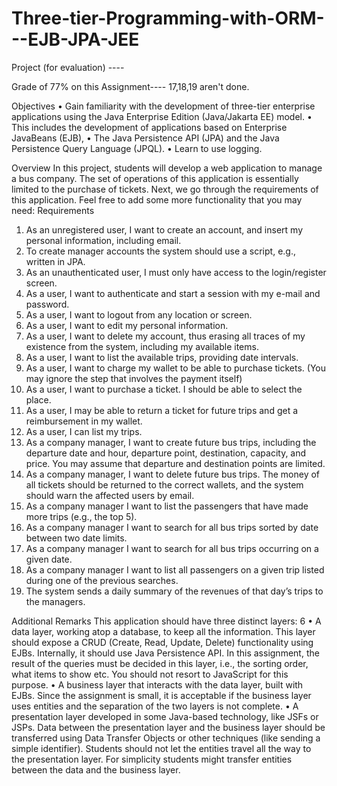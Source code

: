 # Three-tier-Programming-with-ORM---EJB-JPA-JEE

Project (for evaluation) ---- 


Grade of 77% on this Assignment----
17,18,19 aren't done.


Objectives
• Gain familiarity with the development of three-tier enterprise applications using
the Java Enterprise Edition (Java/Jakarta EE) model.
• This includes the development of applications based on Enterprise JavaBeans
(EJB),
• The Java Persistence API (JPA) and the Java Persistence Query Language
(JPQL).
• Learn to use logging.


Overview
In this project, students will develop a web application to manage a bus company. The
set of operations of this application is essentially limited to the purchase of tickets.
Next, we go through the requirements of this application. Feel free to add some more
functionality that you may need:
Requirements
1. As an unregistered user, I want to create an account, and insert my personal
information, including email.
2. To create manager accounts the system should use a script, e.g., written in JPA.
3. As an unauthenticated user, I must only have access to the login/register screen.
4. As a user, I want to authenticate and start a session with my e-mail and password.
5. As a user, I want to logout from any location or screen.
6. As a user, I want to edit my personal information.
7. As a user, I want to delete my account, thus erasing all traces of my existence from
the system, including my available items.
8. As a user, I want to list the available trips, providing date intervals.
9. As a user, I want to charge my wallet to be able to purchase tickets. (You may
ignore the step that involves the payment itself)
10. As a user, I want to purchase a ticket. I should be able to select the place.
11. As a user, I may be able to return a ticket for future trips and get a reimbursement
in my wallet.
12. As a user, I can list my trips.
13. As a company manager, I want to create future bus trips, including the departure
date and hour, departure point, destination, capacity, and price. You may assume
that departure and destination points are limited.
14. As a company manager, I want to delete future bus trips. The money of all tickets
should be returned to the correct wallets, and the system should warn the
affected users by email.
15. As a company manager I want to list the passengers that have made more trips
(e.g., the top 5).
16. As a company manager I want to search for all bus trips sorted by date between
two date limits.
17. As a company manager I want to search for all bus trips occurring on a given date.
18. As a company manager I want to list all passengers on a given trip listed during
one of the previous searches.
19. The system sends a daily summary of the revenues of that day’s trips to the
managers.


Additional Remarks
This application should have three distinct layers:
6
• A data layer, working atop a database, to keep all the information. This layer
should expose a CRUD (Create, Read, Update, Delete) functionality using EJBs.
Internally, it should use Java Persistence API. In this assignment, the result
of the queries must be decided in this layer, i.e., the sorting order, what
items to show etc. You should not resort to JavaScript for this purpose.
• A business layer that interacts with the data layer, built with EJBs. Since the
assignment is small, it is acceptable if the business layer uses entities and the
separation of the two layers is not complete.
• A presentation layer developed in some Java-based technology, like JSFs or
JSPs. Data between the presentation layer and the business layer should be
transferred using Data Transfer Objects or other techniques (like sending
a simple identifier). Students should not let the entities travel all the way to
the presentation layer. For simplicity students might transfer entities between
the data and the business layer.
